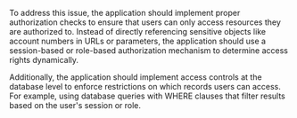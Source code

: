 To address this issue, the application should implement proper authorization checks to ensure that users can only access resources they are authorized to. Instead of directly referencing sensitive objects like account numbers in URLs or parameters, the application should use a session-based or role-based authorization mechanism to determine access rights dynamically.



Additionally, the application should implement access controls at the database level to enforce restrictions on which records users can access. For example, using database queries with WHERE clauses that filter results based on the user's session or role.

